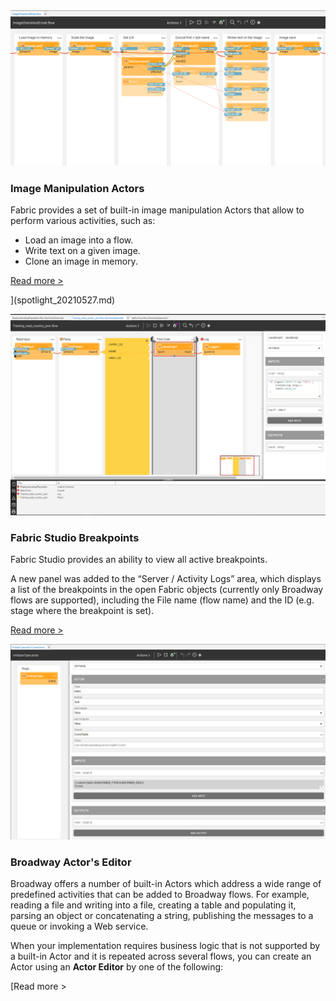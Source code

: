 <!--block-->

<img src="images/image_manip_1.PNG" style="zoom:80%;" />

### Image Manipulation Actors

Fabric provides a set of built-in image manipulation Actors that allow to perform various activities, such as:

- Load an image into a flow.
- Write text on a given image.
- Clone an image in memory.

[Read more >](spotlight_20210701.md)

](spotlight_20210527.md)

<!--block-->

<img src="images/breakpoints_1.PNG" style="zoom:80%;" />

### Fabric Studio Breakpoints

Fabric Studio provides an ability to view all active breakpoints.

A new panel was added to the “Server / Activity Logs” area, which displays a list of the breakpoints in the open Fabric objects (currently only Broadway flows are supported), including the File name (flow name) and the ID (e.g. stage where the breakpoint is set).

[Read more >](spotlight_20210630.md)

<!--block-->

<img src="images/actor_editor_1.PNG" style="zoom:80%;" />

### Broadway Actor's Editor

Broadway offers a number of built-in Actors which address a wide range of predefined activities that can be added to Broadway flows. For example, reading a file and writing into a file, creating a table and populating it, parsing an object or concatenating a string, publishing the messages to a queue or invoking a Web service.

When your implementation requires business logic that is not supported by a built-in Actor and it is repeated across several flows, you can create an Actor using an **Actor Editor** by one of the following:

[Read more >

<!--block-->
